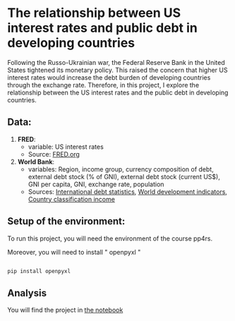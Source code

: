 # The relationship between US interest rates and public debt in developing countries

Following the Russo-Ukrainian war, the Federal Reserve Bank in the United States tightened its monetary policy. This raised the concern that higher US interest rates would increase the debt burden of developing countries through the exchange rate. Therefore, in this project, I explore the relationship between the US interest rates and the public debt in developing countries.

## Data:

1. **FRED**:
   - variable: US interest rates
   - Source: [FRED.org](https://fred.stlouisfed.org/series/FEDFUNDS)
2. **World Bank**:
   - variables: Region, income group, currency composition of debt, external debt stock (% of GNI), external debt stock (current US$), GNI per capita, GNI, exchange rate, population
   - Sources: [International debt statistics](https://databank.worldbank.org/source/international-debt-statistics#), [World development indicators](https://databank.worldbank.org/source/world-development-indicators), [Country classification income](https://blogs.worldbank.org/en/opendata/new-world-bank-group-country-classifications-income-level-fy24)
  
## Setup of the environment:

To run this project, you will need the environment of the course pp4rs.

Moreover, you will need to install " openpyxl "
```bash

pip install openpyxl

```

## Analysis

You will find the project in [the notebook](https://github.com/maude04/pp4rs_project/blob/main/src/project_programming.ipynb)


